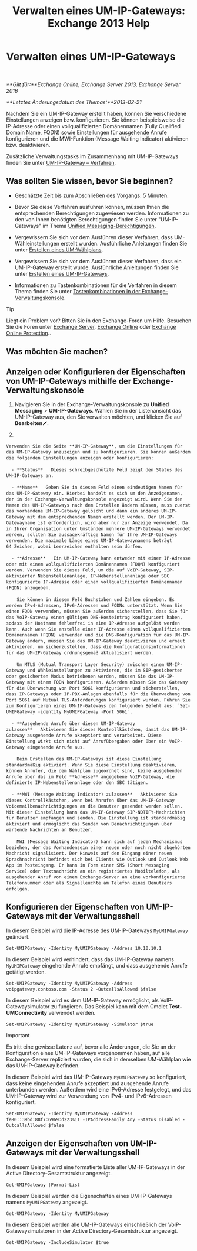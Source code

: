 ﻿---
title: 'Verwalten eines UM-IP-Gateways: Exchange 2013 Help'
TOCTitle: Verwalten eines UM-IP-Gateways
ms:assetid: 387e540f-8c59-42d2-a423-99fcf97e00aa
ms:mtpsurl: https://technet.microsoft.com/de-de/library/Aa997283(v=EXCHG.150)
ms:contentKeyID: 50475322
ms.date: 04/24/2018
mtps_version: v=EXCHG.150
f1_keywords:
- Microsoft.Exchange.Management.SnapIn.Esm.Servers.UnifiedMessaging.UMIPGatewayGeneralPropertyPageControl
ms.translationtype: HT
---

# Verwalten eines UM-IP-Gateways

 

_**Gilt für:**Exchange Online, Exchange Server 2013, Exchange Server 2016_

_**Letztes Änderungsdatum des Themas:**2013-02-21_

Nachdem Sie ein UM-IP-Gateway erstellt haben, können Sie verschiedene Einstellungen anzeigen bzw. konfigurieren. Sie können beispielsweise die IP-Adresse oder einen vollqualifizierten Domänennamen (Fully Qualified Domain Name, FQDN) sowie Einstellungen für ausgehende Anrufe konfigurieren und die MWI-Funktion (Message Waiting Indicator) aktivieren bzw. deaktivieren.

Zusätzliche Verwaltungstasks im Zusammenhang mit UM-IP-Gateways finden Sie unter [UM-IP-Gateway – Verfahren](um-ip-gateway-procedures-exchange-2013-help.md).

## Was sollten Sie wissen, bevor Sie beginnen?

  - Geschätzte Zeit bis zum Abschließen des Vorgangs: 5 Minuten.

  - Bevor Sie diese Verfahren ausführen können, müssen Ihnen die entsprechenden Berechtigungen zugewiesen werden. Informationen zu den von Ihnen benötigten Berechtigungen finden Sie unter "UM-IP-Gateways" im Thema [Unified Messaging-Berechtigungen](unified-messaging-permissions-exchange-2013-help.md).

  - Vergewissern Sie sich vor dem Ausführen dieser Verfahren, dass UM-Wähleinstellungen erstellt wurden. Ausführliche Anleitungen finden Sie unter [Erstellen eines UM-Wählplans](create-a-um-dial-plan-exchange-2013-help.md).

  - Vergewissern Sie sich vor dem Ausführen dieser Verfahren, dass ein UM-IP-Gateway erstellt wurde. Ausführliche Anleitungen finden Sie unter [Erstellen eines UM-IP-Gateways](create-a-um-ip-gateway-exchange-2013-help.md).

  - Informationen zu Tastenkombinationen für die Verfahren in diesem Thema finden Sie unter [Tastenkombinationen in der Exchange-Verwaltungskonsole](keyboard-shortcuts-in-the-exchange-admin-center-exchange-online-protection-help.md).


> [!TIP]
> Liegt ein Problem vor? Bitten Sie in den Exchange-Foren um Hilfe. Besuchen Sie die Foren unter <A href="https://go.microsoft.com/fwlink/p/?linkid=60612">Exchange Server</A>, <A href="https://go.microsoft.com/fwlink/p/?linkid=267542">Exchange Online</A> oder <A href="https://go.microsoft.com/fwlink/p/?linkid=285351">Exchange Online Protection</A>..



## Was möchten Sie machen?

## Anzeigen oder Konfigurieren der Eigenschaften von UM-IP-Gateways mithilfe der Exchange-Verwaltungskonsole

1.  Navigieren Sie in der Exchange-Verwaltungskonsole zu **Unified Messaging** \> **UM-IP-Gateways**. Wählen Sie in der Listenansicht das UM-IP-Gateway aus, den Sie verwalten möchten, und klicken Sie auf **Bearbeiten**![Bearbeitungssymbol](images/Bb124582.6f53ccb2-1f13-4c02-bea0-30690e6ea71d(EXCHG.150).gif "Bearbeitungssymbol").

2.  
    
    Verwenden Sie die Seite **UM-IP-Gateway**, um die Einstellungen für das UM-IP-Gateway anzuzeigen und zu konfigurieren. Sie können außerdem die folgenden Einstellungen anzeigen oder konfigurieren:
    
      - **Status**   Dieses schreibgeschützte Feld zeigt den Status des UM-IP-Gateways an.
    
      - **Name**   Geben Sie in diesem Feld einen eindeutigen Namen für das UM-IP-Gateway ein. Hierbei handelt es sich um den Anzeigenamen, der in der Exchange-Verwaltungskonsole angezeigt wird. Wenn Sie den Namen des UM-IP-Gateways nach dem Erstellen ändern müssen, muss zuerst das vorhandene UM-IP-Gateway gelöscht und dann ein anderes UM-IP-Gateway mit dem entsprechenden Namen erstellt werden. Der UM-IP-Gatewayname ist erforderlich, wird aber nur zur Anzeige verwendet. Da in Ihrer Organisation unter Umständen mehrere UM-IP-Gateways verwendet werden, sollten Sie aussagekräftige Namen für Ihre UM-IP-Gateways verwenden. Die maximale Länge eines UM-IP-Gatewaynamens beträgt 64 Zeichen, wobei Leerzeichen enthalten sein dürfen.
    
      - **Adresse**   Ein UM-IP-Gateway kann entweder mit einer IP-Adresse oder mit einem vollqualifizierten Domänennamen (FDQN) konfiguriert werden. Verwenden Sie dieses Feld, um die auf VoIP-Gateway, SIP-aktivierter Nebenstellenanlage, IP-Nebenstellenanlage oder SBC konfigurierte IP-Adresse oder einen vollqualifizierten Domänennamen (FQDN) anzugeben.
        
        Sie können in diesem Feld Buchstaben und Zahlen eingeben. Es werden IPv4-Adressen, IPv6-Adressen und FQDNs unterstützt. Wenn Sie einen FQDN verwenden, müssen Sie außerdem sicherstellen, dass Sie für das VoIP-Gateway einen gültigen DNS-Hosteintrag konfiguriert haben, sodass der Hostname fehlerfrei in eine IP-Adresse aufgelöst werden kann. Auch wenn Sie anstelle einer IP-Adresse einen vollqualifizierten Domänennamen (FQDN) verwenden und die DNS-Konfiguration für das UM-IP-Gateway ändern, müssen Sie das UM-IP-Gateway deaktivieren und erneut aktivieren, um sicherzustellen, dass die Konfigurationsinformationen für das UM-IP-Gateway ordnungsgemäß aktualisiert werden.
        
        Um MTLS (Mutual Transport Layer Security) zwischen einem UM-IP-Gateway und Wähleinstellungen zu aktivieren, die im SIP-gesicherten oder gesicherten Modus betriebenen werden, müssen Sie das UM-IP-Gateway mit einem FQDN konfigurieren. Außerdem müssen Sie das Gateway für die Überwachung von Port 5061 konfigurieren und sicherstellen, dass IP-Gateways oder IP-PBX-Anlagen ebenfalls für die Überwachung von Port 5061 auf Mutual TLS-Anforderungen konfiguriert wurden. Führen Sie zum Konfigurieren eines UM-IP-Gateways den folgenden Befehl aus: `Set-UMIPGateway -identity MyUMIPGateway -Port 5061`.
    
      - **Ausgehende Anrufe über diesen UM-IP-Gateway zulassen**   Aktivieren Sie dieses Kontrollkästchen, damit das UM-IP-Gateway ausgehende Anrufe akzeptiert und verarbeitet. Diese Einstellung wirkt sich nicht auf Anrufübergaben oder über ein VoIP-Gateway eingehende Anrufe aus.
        
        Beim Erstellen des UM-IP-Gateways ist diese Einstellung standardmäßig aktiviert. Wenn Sie diese Einstellung deaktivieren, können Anrufer, die dem Wählplan zugeordnet sind, keine ausgehenden Anrufe über das im Feld **Adresse** angegebene VoIP-Gateway, die definierte IP-Nebenstellenanlage oder den SBC tätigen.
    
      - **MWI (Message Waiting Indicator) zulassen**   Aktivieren Sie dieses Kontrollkästchen, wenn bei Anrufen über das UM-IP-Gateway Voicemailbenachrichtigungen an die Benutzer gesendet werden sollen. Mit dieser Einstellung kann das UM-IP-Gateway SIP-NOTIFY-Nachrichten für Benutzer empfangen und senden. Die Einstellung ist standardmäßig aktiviert und ermöglicht das Senden von Benachrichtigungen über wartende Nachrichten an Benutzer.
        
        MWI (Message Waiting Indicator) kann sich auf jeden Mechanismus beziehen, der das Vorhandensein einer neuen oder noch nicht abgehörten Nachricht signalisiert. Der Hinweis auf den Eingang einer neuen Sprachnachricht befindet sich bei Clients wie Outlook und Outlook Web App im Posteingang. Er kann in Form einer SMS (Short Messaging Service) oder Textnachricht an ein registriertes Mobiltelefon, als ausgehender Anruf von einem Exchange-Server an eine vorkonfigurierte Telefonnummer oder als Signalleuchte am Telefon eines Benutzers erfolgen.

## Konfigurieren der Eigenschaften von UM-IP-Gateways mit der Verwaltungsshell

In diesem Beispiel wird die IP-Adresse des UM-IP-Gateways `MyUMIPGateway` geändert.

    Set-UMIPGateway -Identity MyUMIPGateway -Address 10.10.10.1

In diesem Beispiel wird verhindert, dass das UM-IP-Gateway namens `MyUMIPGateway` eingehende Anrufe empfängt, und dass ausgehende Anrufe getätigt werden.

    Set-UMIPGateway -Identity MyUMIPGateway -Address voipgateway.contoso.com -Status 2 -OutcallsAllowed $false

In diesem Beispiel wird es dem UM-IP-Gateway ermöglicht, als VoIP-Gatewaysimulator zu fungieren. Das Beispiel kann mit dem Cmdlet **Test-UMConnectivity** verwendet werden.

    Set-UMIPGateway -Identity MyUMIPGateway -Simulator $true


> [!IMPORTANT]
> Es tritt eine gewisse Latenz auf, bevor alle Änderungen, die Sie an der Konfiguration eines UM-IP-Gateways vorgenommen haben, auf alle Exchange-Server repliziert wurden, die sich in demselben UM-Wählplan wie das UM-IP-Gateway befinden.



In diesem Beispiel wird das UM-IP-Gateway `MyUMIPGateway` so konfiguriert, dass keine eingehenden Anrufe akzeptiert und ausgehende Anrufe unterbunden werden. Außerdem wird eine IPv6-Adresse festgelegt, und das UM-IP-Gateway wird zur Verwendung von IPv4- und IPv6-Adressen konfiguriert.

    Set-UMIPGateway -Identity MyUMIPGateway -Address fe80::39bd:88f7:6969:d223%11 -IPAddressFamily Any -Status Disabled -OutcallsAllowed $false

## Anzeigen der Eigenschaften von UM-IP-Gateways mit der Verwaltungsshell

In diesem Beispiel wird eine formatierte Liste aller UM-IP-Gateways in der Active Directory-Gesamtstruktur angezeigt.

    Get-UMIPGateway |Format-List

In diesem Beispiel werden die Eigenschaften eines UM-IP-Gateways namens `MyUMIPGateway` angezeigt.

    Get-UMIPGateway -Identity MyUMIPGateway

In diesem Beispiel werden alle UM-IP-Gateways einschließlich der VoIP-Gatewaysimulatoren in der Active Directory-Gesamtstruktur angezeigt.

    Get-UMIPGateway -IncludeSimulator $true

